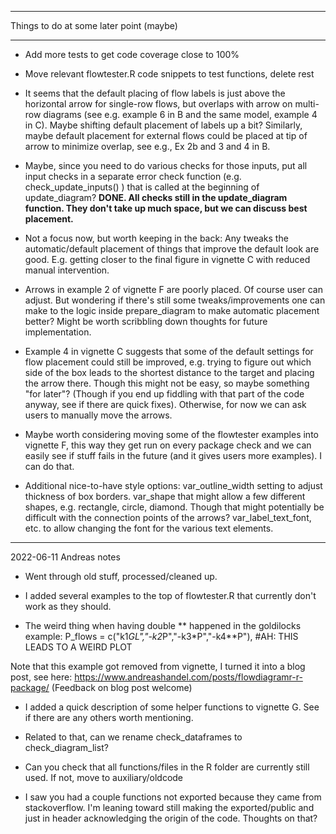 ****************************
Things to do at some later point (maybe)
****************************

* Add more tests to get code coverage close to 100% 

* Move relevant flowtester.R code snippets to test functions, delete rest

* It seems that the default placing of flow labels is just above the horizontal arrow for single-row flows, but overlaps with arrow on multi-row diagrams (see e.g. example 6 in B and the same model, example 4 in C). Maybe shifting default placement of labels up a bit? Similarly, maybe default placement for external flows could be placed at tip of arrow to minimize overlap, see e.g., Ex 2b and 3 and 4 in B. 

* Maybe, since you need to do various checks for those inputs, put all input checks in a separate error check function (e.g. check_update_inputs() ) that is called at the beginning of update_diagram? **DONE. All checks still in the update_diagram function. They don't take up much space, but we can discuss best placement.**

* Not a focus now, but worth keeping in the back: Any tweaks the automatic/default placement of things that improve the default look are good. E.g. getting closer to the final figure in vignette C with reduced manual intervention.

* Arrows in example 2 of vignette F are poorly placed. Of course user can adjust. But wondering if there's still some tweaks/improvements one can make to the logic inside prepare_diagram to make automatic placement better? Might be worth scribbling down thoughts for future 
implementation.

* Example 4 in vignette C suggests that some of the default settings for flow placement could still be improved, e.g. trying to figure out which side of the box leads to the shortest distance to the target and placing the arrow there. Though this might not be easy, so maybe something "for later"? (Though if you end up fiddling with that part of the code anyway, see if there are quick fixes). Otherwise, for now we can ask users to manually move the arrows.

* Maybe worth considering moving some of the flowtester examples into vignette F, this way they get run on every package check and we can easily see if stuff fails in the future (and it gives users more examples). I can do that.

* Additional nice-to-have style options: var_outline_width setting to adjust thickness of box borders. var_shape that might allow a few different shapes, e.g. rectangle, circle, diamond. Though that might potentially be difficult with the connection points of the arrows? var_label_text_font, etc. to allow changing the font for the various text elements.


****************************
2022-06-11 Andreas notes

* Went through old stuff, processed/cleaned up.

* I added several examples to the top of flowtester.R that currently don't work as they should.

* The weird thing when having double ** happened in the goldilocks example:
P_flows = c("k1*GL","-k2*P","-k3*P","-k4**P"), #AH: THIS LEADS TO A WEIRD PLOT

Note that this example got removed from vignette, I turned it into a blog post, see here:
https://www.andreashandel.com/posts/flowdiagramr-r-package/
(Feedback on blog post welcome)

* I added a quick description of some helper functions to vignette G. See if there are any others worth mentioning. 

* Related to that, can we rename check_dataframes to check_diagram_list?

* Can you check that all functions/files in the R folder are currently still used. If not, move to auxiliary/oldcode

* I saw you had a couple functions not exported because they came from stackoverflow. I'm leaning toward still making the exported/public and just in header acknowledging the origin of the code. Thoughts on that?
